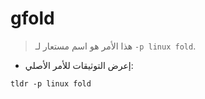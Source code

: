 # gfold

> هذا الأمر هو اسم مستعار لـ `-p linux fold`.

- إعرض التوثيقات للأمر الأصلي:

`tldr -p linux fold`
